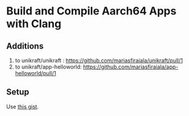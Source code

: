 # Build and Compile Aarch64 Apps with Clang

## Additions
1. to unikraft/unikraft : https://github.com/mariasfiraiala/unikraft/pull/1
2. to unikraft/app-helloworld: https://github.com/mariasfiraiala/app-helloworld/pull/1

## Setup

Use [this gist](https://gist.github.com/mariasfiraiala/6e5d5ad67952c46b79cb12b9875a7241).